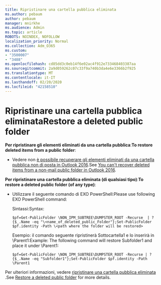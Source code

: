 ```yaml
---
title: Ripristinare una cartella pubblica eliminata
ms.author: pebaum
author: pebaum
manager: mnirkhe
ms.audience: Admin
ms.topic: article
ROBOTS: NOINDEX, NOFOLLOW
localization_priority: Normal
ms.collection: Adm_O365
ms.custom:
- "3500007"
- "3488"
ms.openlocfilehash: cd85dd3c0eb14f6e02ac4f912e733468403387aa
ms.sourcegitcommit: 2a9d059262c07c33f9a740b3da4e6e3366b2f925
ms.translationtype: MT
ms.contentlocale: it-IT
ms.lasthandoff: 02/20/2020
ms.locfileid: "42158510"
---
```

# <a name="restore-a-deleted-public-folder"></a><span data-ttu-id="b31a6-102">Ripristinare una cartella pubblica eliminata</span><span class="sxs-lookup"><span data-stu-id="b31a6-102">Restore a deleted public folder</span></span>

<span data-ttu-id="b31a6-103">**Per ripristinare gli elementi eliminati da una cartella pubblica**:</span><span class="sxs-lookup"><span data-stu-id="b31a6-103">**To restore deleted items from a public folder**:</span></span>

- <span data-ttu-id="b31a6-104">Vedere non [è possibile recuperare gli elementi eliminati da una cartella pubblica non di posta in Outlook 2016](https://aka.ms/pfrec).</span><span class="sxs-lookup"><span data-stu-id="b31a6-104">See [You can't recover deleted items from a non-mail public folder in Outlook 2016](https://aka.ms/pfrec).</span></span>
 
<span data-ttu-id="b31a6-105">**Per ripristinare una cartella pubblica eliminata (di qualsiasi tipo)**:</span><span class="sxs-lookup"><span data-stu-id="b31a6-105">**To restore a deleted public folder (of any type)**:</span></span> 

- <span data-ttu-id="b31a6-106">Utilizzare il seguente comando di EXO PowerShell:</span><span class="sxs-lookup"><span data-stu-id="b31a6-106">Please use following EXO PowerShell command:</span></span>

    <span data-ttu-id="b31a6-107">Sintassi:</span><span class="sxs-lookup"><span data-stu-id="b31a6-107">Syntax:</span></span>

     `$pf=Get-PublicFolder \NON_IPM_SUBTREE\DUMPSTER_ROOT -Recurse  | ?{$_.Name -eq "\<name_of_deleted_public_Folder"};Set-PublicFolder $pf.identity -Path \<path where the folder will be restored>`

    <span data-ttu-id="b31a6-108">Esempio: il comando seguente ripristinerà Sottocartella1 e lo inserirà in \Parent1:</span><span class="sxs-lookup"><span data-stu-id="b31a6-108">Example: The following command will restore Subfolder1 and place it under \Parent1:</span></span>

    `$pf=Get-PublicFolder \NON_IPM_SUBTREE\DUMPSTER_ROOT -Recurse | ?{$_.Name -eq "Subfolder1"};Set-PublicFolder $pf.identity -Path \Parent1`

<span data-ttu-id="b31a6-109">Per ulteriori informazioni, vedere [ripristinare una cartella pubblica eliminata](https://docs.microsoft.com/exchange/collaboration-exo/public-folders/restore-deleted-public-folder) .</span><span class="sxs-lookup"><span data-stu-id="b31a6-109">See [Restore a deleted public folder](https://docs.microsoft.com/exchange/collaboration-exo/public-folders/restore-deleted-public-folder) for more details.</span></span>
